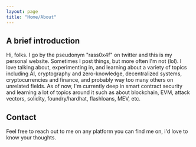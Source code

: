 ```yaml
---
layout: page
title: "Home/About"
---
```



## A brief introduction

Hi, folks. I go by the pseudonym "rass0x4f" on twitter and this is my personal website. Sometimes I post things, but more often I'm not (lol). I love talking about, experimenting in, and learning about a variety of topics including AI, cryptography and zero-knowledge, decentralized systems, cryptocurrencies and finance, and probably way too many others on unrelated fields. As of now, I'm currently deep in smart contract security and learning a lot of topics around it such as about blockchain, EVM, attack vectors, solidity, foundry/hardhat, flashloans, MEV, etc.  


## Contact

Feel free to reach out to me on any platform you can find me on, i'd love to know your thoughts.
